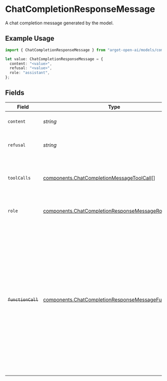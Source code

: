# ChatCompletionResponseMessage

A chat completion message generated by the model.

## Example Usage

```typescript
import { ChatCompletionResponseMessage } from "argot-open-ai/models/components";

let value: ChatCompletionResponseMessage = {
  content: "<value>",
  refusal: "<value>",
  role: "assistant",
};
```

## Fields

| Field                                                                                                                                                                                                                                                    | Type                                                                                                                                                                                                                                                     | Required                                                                                                                                                                                                                                                 | Description                                                                                                                                                                                                                                              |
| -------------------------------------------------------------------------------------------------------------------------------------------------------------------------------------------------------------------------------------------------------- | -------------------------------------------------------------------------------------------------------------------------------------------------------------------------------------------------------------------------------------------------------- | -------------------------------------------------------------------------------------------------------------------------------------------------------------------------------------------------------------------------------------------------------- | -------------------------------------------------------------------------------------------------------------------------------------------------------------------------------------------------------------------------------------------------------- |
| `content`                                                                                                                                                                                                                                                | *string*                                                                                                                                                                                                                                                 | :heavy_check_mark:                                                                                                                                                                                                                                       | The contents of the message.                                                                                                                                                                                                                             |
| `refusal`                                                                                                                                                                                                                                                | *string*                                                                                                                                                                                                                                                 | :heavy_check_mark:                                                                                                                                                                                                                                       | The refusal message generated by the model.                                                                                                                                                                                                              |
| `toolCalls`                                                                                                                                                                                                                                              | [components.ChatCompletionMessageToolCall](../../models/components/chatcompletionmessagetoolcall.md)[]                                                                                                                                                   | :heavy_minus_sign:                                                                                                                                                                                                                                       | The tool calls generated by the model, such as function calls.                                                                                                                                                                                           |
| `role`                                                                                                                                                                                                                                                   | [components.ChatCompletionResponseMessageRole](../../models/components/chatcompletionresponsemessagerole.md)                                                                                                                                             | :heavy_check_mark:                                                                                                                                                                                                                                       | The role of the author of this message.                                                                                                                                                                                                                  |
| ~~`functionCall`~~                                                                                                                                                                                                                                       | [components.ChatCompletionResponseMessageFunctionCall](../../models/components/chatcompletionresponsemessagefunctioncall.md)                                                                                                                             | :heavy_minus_sign:                                                                                                                                                                                                                                       | : warning: ** DEPRECATED **: This will be removed in a future release, please migrate away from it as soon as possible.<br/><br/>Deprecated and replaced by `tool_calls`. The name and arguments of a function that should be called, as generated by the model. |